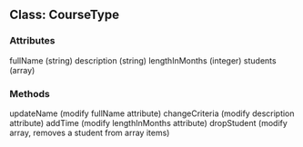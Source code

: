 ## Class: CourseType

### Attributes

fullName (string)
description (string)
lengthInMonths (integer)
students (array)

### Methods

updateName (modify fullName attribute)
changeCriteria (modify description attribute)
addTime (modify lengthInMonths attribute)
dropStudent (modify array, removes a student from array items)
